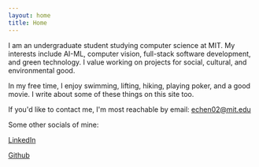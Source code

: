 ```yaml
---
layout: home
title: Home
---
```



I am an undergraduate student studying computer science at MIT. My interests include AI-ML, computer vision, full-stack software development, and green technology. I value working on projects for social, cultural, and environmental good. 

In my free time, I enjoy swimming, lifting, hiking, playing poker, and a good movie. I write about some of these things on this site too. 

If you'd like to contact me, I'm most reachable by email:  <echen02@mit.edu>


Some other socials of mine: 

[LinkedIn](https://www.linkedin.com/in/elliotchen02/)  

[Github](https://github.com/elliotchen02)











